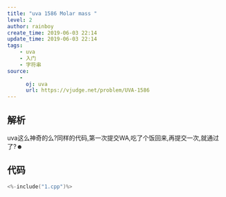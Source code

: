 ```yaml
---
title: "uva 1586 Molar mass "
level: 2
author: rainboy
create_time: 2019-06-03 22:14
update_time: 2019-06-03 22:14
tags:
    - uva
    - 入门
    - 字符串
source:
    - 
      oj: uva
      url: https://vjudge.net/problem/UVA-1586
---
```


## 解析

uva这么神奇的么?同样的代码,第一次提交WA,吃了个饭回来,再提交一次,就通过了?☻

## 代码

```c
<%-include("1.cpp")%>
```

